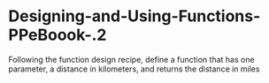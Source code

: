 # Designing-and-Using-Functions-PPeBoook-.2
Following the function design recipe, define a function that has one parameter, a distance in kilometers, and returns the distance in miles
